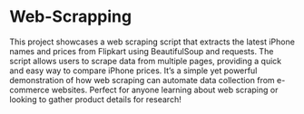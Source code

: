 # Web-Scrapping

This project showcases a web scraping script that extracts the latest iPhone names and prices from Flipkart using BeautifulSoup and requests. The script allows users to scrape data from multiple pages, providing a quick and easy way to compare iPhone prices. It’s a simple yet powerful demonstration of how web scraping can automate data collection from e-commerce websites. Perfect for anyone learning about web scraping or looking to gather product details for research!

